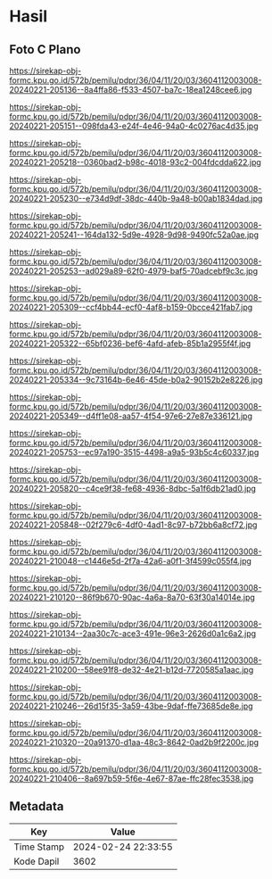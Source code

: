 # Hasil

## Foto C Plano

https://sirekap-obj-formc.kpu.go.id/572b/pemilu/pdpr/36/04/11/20/03/3604112003008-20240221-205136--8a4ffa86-f533-4507-ba7c-18ea1248cee6.jpg

https://sirekap-obj-formc.kpu.go.id/572b/pemilu/pdpr/36/04/11/20/03/3604112003008-20240221-205151--098fda43-e24f-4e46-94a0-4c0276ac4d35.jpg

https://sirekap-obj-formc.kpu.go.id/572b/pemilu/pdpr/36/04/11/20/03/3604112003008-20240221-205218--0360bad2-b98c-4018-93c2-004fdcdda622.jpg

https://sirekap-obj-formc.kpu.go.id/572b/pemilu/pdpr/36/04/11/20/03/3604112003008-20240221-205230--e734d9df-38dc-440b-9a48-b00ab1834dad.jpg

https://sirekap-obj-formc.kpu.go.id/572b/pemilu/pdpr/36/04/11/20/03/3604112003008-20240221-205241--164da132-5d9e-4928-9d98-9490fc52a0ae.jpg

https://sirekap-obj-formc.kpu.go.id/572b/pemilu/pdpr/36/04/11/20/03/3604112003008-20240221-205253--ad029a89-62f0-4979-baf5-70adcebf9c3c.jpg

https://sirekap-obj-formc.kpu.go.id/572b/pemilu/pdpr/36/04/11/20/03/3604112003008-20240221-205309--ccf4bb44-ecf0-4af8-b159-0bcce421fab7.jpg

https://sirekap-obj-formc.kpu.go.id/572b/pemilu/pdpr/36/04/11/20/03/3604112003008-20240221-205322--65bf0236-bef6-4afd-afeb-85b1a2955f4f.jpg

https://sirekap-obj-formc.kpu.go.id/572b/pemilu/pdpr/36/04/11/20/03/3604112003008-20240221-205334--9c73164b-6e46-45de-b0a2-90152b2e8226.jpg

https://sirekap-obj-formc.kpu.go.id/572b/pemilu/pdpr/36/04/11/20/03/3604112003008-20240221-205349--d4ff1e08-aa57-4f54-97e6-27e87e336121.jpg

https://sirekap-obj-formc.kpu.go.id/572b/pemilu/pdpr/36/04/11/20/03/3604112003008-20240221-205753--ec97a190-3515-4498-a9a5-93b5c4c60337.jpg

https://sirekap-obj-formc.kpu.go.id/572b/pemilu/pdpr/36/04/11/20/03/3604112003008-20240221-205820--c4ce9f38-fe68-4936-8dbc-5a1f6db21ad0.jpg

https://sirekap-obj-formc.kpu.go.id/572b/pemilu/pdpr/36/04/11/20/03/3604112003008-20240221-205848--02f279c6-4df0-4ad1-8c97-b72bb6a8cf72.jpg

https://sirekap-obj-formc.kpu.go.id/572b/pemilu/pdpr/36/04/11/20/03/3604112003008-20240221-210048--c1446e5d-2f7a-42a6-a0f1-3f4599c055f4.jpg

https://sirekap-obj-formc.kpu.go.id/572b/pemilu/pdpr/36/04/11/20/03/3604112003008-20240221-210120--86f9b670-90ac-4a6a-8a70-63f30a14014e.jpg

https://sirekap-obj-formc.kpu.go.id/572b/pemilu/pdpr/36/04/11/20/03/3604112003008-20240221-210134--2aa30c7c-ace3-491e-96e3-2626d0a1c6a2.jpg

https://sirekap-obj-formc.kpu.go.id/572b/pemilu/pdpr/36/04/11/20/03/3604112003008-20240221-210200--58ee91f8-de32-4e21-b12d-7720585a1aac.jpg

https://sirekap-obj-formc.kpu.go.id/572b/pemilu/pdpr/36/04/11/20/03/3604112003008-20240221-210246--26d15f35-3a59-43be-9daf-ffe73685de8e.jpg

https://sirekap-obj-formc.kpu.go.id/572b/pemilu/pdpr/36/04/11/20/03/3604112003008-20240221-210320--20a91370-d1aa-48c3-8642-0ad2b9f2200c.jpg

https://sirekap-obj-formc.kpu.go.id/572b/pemilu/pdpr/36/04/11/20/03/3604112003008-20240221-210406--8a697b59-5f6e-4e67-87ae-ffc28fec3538.jpg


## Metadata

| Key        | Value               |
| ---------- | ------------------- |
| Time Stamp | 2024-02-24 22:33:55 |
| Kode Dapil | 3602                |



